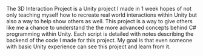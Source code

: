 The 3D Interaction Project is a Unity project I made in 1 week hopes of not only teaching myself how to recreate real world interactions within Unity but also a way to help show others as well. This project is a way to give others like me a chance to understand the the more advanced concepts behind C# programming within Unity. Each script is detailed with notes describing the backend of the code I made for this project. My goal is that even someone with basic Unity experience can see this project and learn from it.
